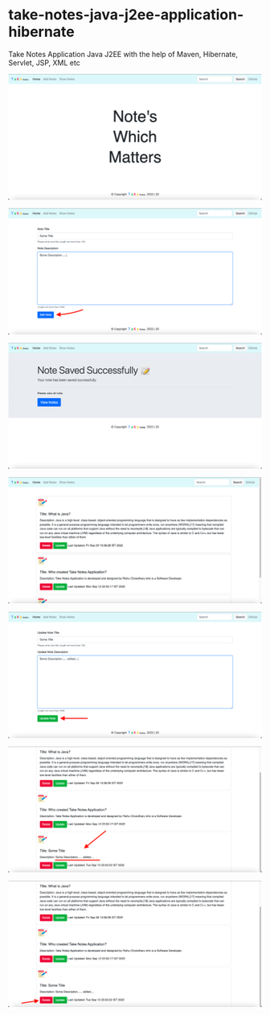 # take-notes-java-j2ee-application-hibernate
Take Notes Application Java J2EE with the help of Maven, Hibernate, Servlet, JSP, XML etc


![](https://raw.githubusercontent.com/hirishu10/take-notes-java-j2ee-application-hibernate/master/src/main/webapp/image/home.png?token=GHSAT0AAAAAABYQJQPCDZC5N547MA3FRSYGYZAZR3Q)

![](https://raw.githubusercontent.com/hirishu10/take-notes-java-j2ee-application-hibernate/master/src/main/webapp/image/add.png?token=GHSAT0AAAAAABYQJQPC4WG5DGDDGXNQTLDWYZAZR6A)

![](https://raw.githubusercontent.com/hirishu10/take-notes-java-j2ee-application-hibernate/master/src/main/webapp/image/success.png?token=GHSAT0AAAAAABYQJQPC3F5YU575XKRFRFOUYZAZR7Q)

![](https://raw.githubusercontent.com/hirishu10/take-notes-java-j2ee-application-hibernate/master/src/main/webapp/image/show.png?token=GHSAT0AAAAAABYQJQPC4YITHOLFZ2WPMCVEYZAZSCA)

![](https://raw.githubusercontent.com/hirishu10/take-notes-java-j2ee-application-hibernate/master/src/main/webapp/image/update.png?token=GHSAT0AAAAAABYQJQPDHY7DFJXGFGCLBKREYZAZSEA)

![](https://raw.githubusercontent.com/hirishu10/take-notes-java-j2ee-application-hibernate/master/src/main/webapp/image/afterUpdate.png?token=GHSAT0AAAAAABYQJQPDSJJIKQE3VAOKVQT4YZAZSVA)

![](https://raw.githubusercontent.com/hirishu10/take-notes-java-j2ee-application-hibernate/master/src/main/webapp/image/delete.png?token=GHSAT0AAAAAABYQJQPDZP2BFYAQXTJ3O6LOYZAZSWQ)
